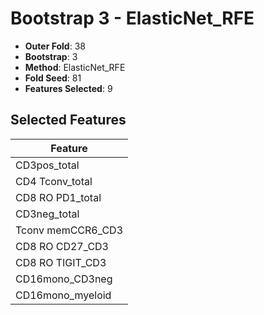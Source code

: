 # Bootstrap 3 - ElasticNet_RFE

- **Outer Fold**: 38
- **Bootstrap**: 3
- **Method**: ElasticNet_RFE
- **Fold Seed**: 81
- **Features Selected**: 9

## Selected Features

| Feature |
|---------|
| CD3pos_total |
| CD4 Tconv_total |
| CD8 RO PD1_total |
| CD3neg_total |
| Tconv memCCR6_CD3 |
| CD8 RO CD27_CD3 |
| CD8 RO TIGIT_CD3 |
| CD16mono_CD3neg |
| CD16mono_myeloid |
